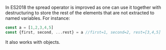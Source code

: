 In ES2018 the spread operator is improved as one can use it together with destructuring to store the rest of the elements that are not extracted to named variables. For instance:

 ```javascript 
 const a = [1,2,3,4,5]
 const {first, second, ...rest} = a //first=1, second=2, rest=[3,4,5]
```

It also works with objects.